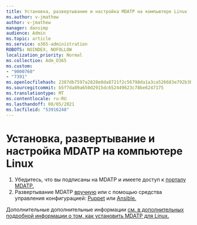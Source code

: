 ```yaml
---
title: Установка, развертывание и настройка MDATP на компьютере Linux
ms.author: v-jmathew
author: v-jmathew
manager: dansimp
audience: Admin
ms.topic: article
ms.service: o365-administration
ROBOTS: NOINDEX, NOFOLLOW
localization_priority: Normal
ms.collection: Adm_O365
ms.custom:
- "9000760"
- "7391"
ms.openlocfilehash: 2387db7597a2828e0da8721f2c56798da1a3ca526683e792b3b5828a05139df7
ms.sourcegitcommit: b5f7da89a650d2915dc652449623c78be6247175
ms.translationtype: MT
ms.contentlocale: ru-RU
ms.lasthandoff: 08/05/2021
ms.locfileid: "53916248"
---
```

# <a name="install-deploy-and-configure-mdatp-on-a-linux-machine"></a>Установка, развертывание и настройка MDATP на компьютере Linux

1. Убедитесь, что вы подписаны на MDATP и имеете доступ к [порталу MDATP.](https://go.microsoft.com/fwlink/?linkid=2144512)
2. Развертывание MDATP [вручную](https://go.microsoft.com/fwlink/?linkid=2144809) или с помощью средства управления конфигурацией: [Puppet](https://go.microsoft.com/fwlink/?linkid=2144715) или [Ansible.](https://go.microsoft.com/fwlink/?linkid=2144716)

Дополнительные дополнительные информации [см. в дополнительных подробной информации о том, как установить MDATP для Linux.](https://go.microsoft.com/fwlink/?linkid=2144717)
